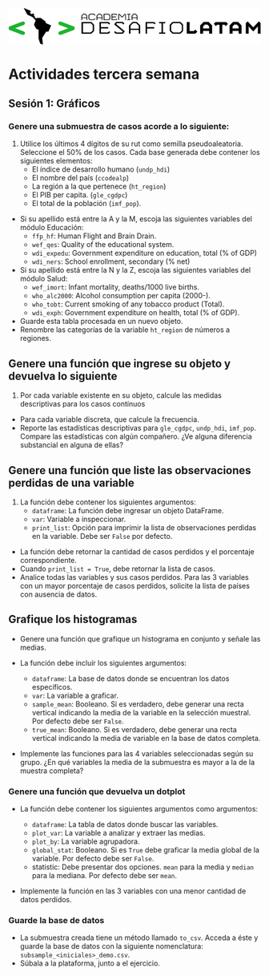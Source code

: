 ![](logo.png)

# Actividades tercera semana

## Sesión 1: Gráficos

### Genere una submuestra de casos acorde a lo siguiente:
1. Utilice los últimos 4 dígitos de su rut como semilla pseudoaleatoria. Seleccione el 50% de los casos. Cada base generada debe contener los siguientes elementos:
    - El índice de desarrollo humano (`undp_hdi`)
    - El nombre del país (`ccodealp`)
    - La región a la que pertenece (`ht_region`)
    - El PIB per capita. (`gle_cgdpc`)
    - El total de la población (`imf_pop`).
    
- Si su apellido está entre la A y la M, escoja las siguientes variables del módulo Educación:
    - `ffp_hf`: Human Flight and Brain Drain.
    - `wef_qes`: Quality of the educational system.
    - `wdi_expedu`: Government expenditure on education, total (% of GDP)
    - `wdi_ners`: School enrollment, secondary (% net)
- Si su apellido está entre la N y la Z, escoja las siguientes variables del módulo Salud:
    - `wef_imort`: Infant mortality, deaths/1000 live births.
    - `who_alc2000`: Alcohol consumption per capita (2000-).
    - `who_tobt`: Current smoking of any tobacco product (Total).
    - `wdi_exph`: Government expenditure on health, total (% of GDP).
- Guarde esta tabla procesada en un nuevo objeto. 
- Renombre las categorías de la variable `ht_region` de números a regiones.

## Genere una función que ingrese su objeto y devuelva lo siguiente
1. Por cada variable existente en su objeto, calcule las medidas descriptivas para los casos contínuos
- Para cada variable discreta, que calcule la frecuencia.
- Reporte las estadísticas descriptivas para `gle_cgdpc`, `undp_hdi`, `imf_pop`. Compare las estadísticas con algún compañero. ¿Ve alguna diferencia substancial en alguna de ellas?

## Genere una función que liste las observaciones perdidas de una variable
1. La función debe contener los siguientes argumentos:
    - `dataframe`: La función debe ingresar un objeto DataFrame.
    - `var`: Variable a inspeccionar.
    - `print_list`: Opción para imprimir la lista de observaciones perdidas en la variable. Debe ser `False` por defecto.
- La función debe retornar la cantidad de casos perdidos y el porcentaje correspondiente.
- Cuando `print_list = True`, debe retornar la lista de casos.
- Analice todas las variables y sus casos perdidos. Para las 3 variables con un mayor porcentaje de casos perdidos, solicite la lista de países con ausencia de datos.

## Grafique los histogramas

* Genere una función que grafique un histograma en conjunto y señale las medias.
* La función debe incluír los siguientes argumentos:
    - `dataframe`: La base de datos donde se encuentran los datos específicos.
    - `var`: La variable a graficar.
    - `sample_mean`: Booleano. Si es verdadero, debe generar una recta vertical indicando la media de la variable en la selección muestral. Por defecto debe ser `False`.
    - `true_mean`: Booleano. Si es verdadero, debe generar una recta vertical indicando la media de variable en la base de datos completa.
    
* Implemente las funciones para las 4 variables seleccionadas según su grupo. ¿En qué variables la media de la submuestra es mayor a la de la muestra completa?

### Genere una función que devuelva un dotplot

* La función debe contener los siguientes argumentos como argumentos:
     - `dataframe`: La tabla de datos donde buscar las variables.
     - `plot_var`: La variable a analizar y extraer las medias.
     - `plot_by`: La variable agrupadora.
     - `global_stat`: Booleano. Si es `True` debe graficar la media global de la variable. Por defecto debe ser `False`.
     - statistic: Debe presentar dos opciones. `mean` para la media y `median` para la mediana. Por defecto debe ser `mean`.
     
 * Implemente la función en las 3 variables con una menor cantidad de datos perdidos.

### Guarde la base de datos 

* La submuestra creada tiene un método llamado `to_csv`. Acceda a éste y guarde la base de datos con la siguiente nomenclatura: `subsample_<iniciales>_demo.csv`.
* Súbala a la plataforma, junto a el ejercicio.

